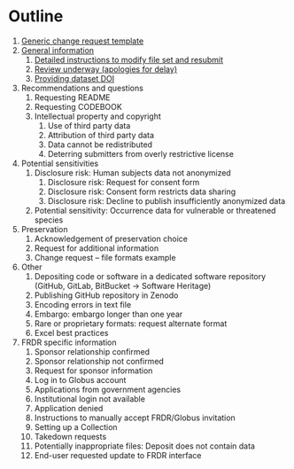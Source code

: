 # Outline

1. [Generic change request template](generic_change.html)
2. [General information](general_information.html)
   1. [Detailed instructions to modify file set and resubmit](detailed_instructions.html)
   2. [Review underway (apologies for delay)](review_underway.html)
   3. [Providing dataset DOI](providing_dataset_doi.html)
3. Recommendations and questions
   1. Requesting README
   2. Requesting CODEBOOK
   3. Intellectual property and copyright
      1. Use of third party data
      2. Attribution of third party data
      3. Data cannot be redistributed
      4. Deterring submitters from overly restrictive license
4. Potential sensitivities
   1. Disclosure risk: Human subjects data not anonymized
      1. Disclosure risk: Request for consent form
      2. Disclosure risk: Consent form restricts data sharing
      3. Disclosure risk: Decline to publish insufficiently anonymized data
   2. Potential sensitivity: Occurrence data for vulnerable or threatened species
5. Preservation
   1. Acknowledgement of preservation choice
   2. Request for additional information
   3. Change request – file formats example
6. Other
   1. Depositing code or software in a dedicated software repository (GitHub, GitLab, BitBucket → Software Heritage)
   2. Publishing GitHub repository in Zenodo
   3. Encoding errors in text file
   4. Embargo: embargo longer than one year
   5. Rare or proprietary formats: request alternate format
   6. Excel best practices
7. FRDR specific information
   1. Sponsor relationship confirmed
   2. Sponsor relationship not confirmed
   3. Request for sponsor information
   4. Log in to Globus account
   5. Applications from government agencies
   6. Institutional login not available
   7. Application denied
   8. Instructions to manually accept FRDR/Globus invitation
   9. Setting up a Collection
   10. Takedown requests
   11. Potentially inappropriate files: Deposit does not contain data
   12. End-user requested update to FRDR interface
